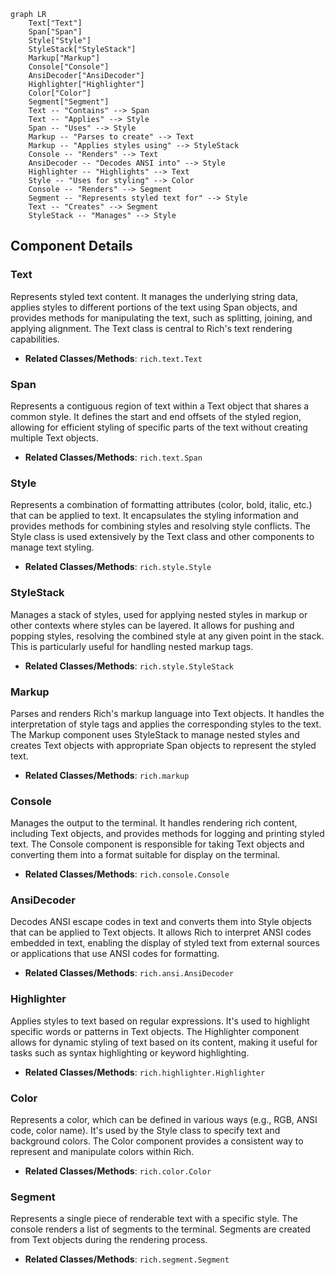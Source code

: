 ```mermaid
graph LR
    Text["Text"]
    Span["Span"]
    Style["Style"]
    StyleStack["StyleStack"]
    Markup["Markup"]
    Console["Console"]
    AnsiDecoder["AnsiDecoder"]
    Highlighter["Highlighter"]
    Color["Color"]
    Segment["Segment"]
    Text -- "Contains" --> Span
    Text -- "Applies" --> Style
    Span -- "Uses" --> Style
    Markup -- "Parses to create" --> Text
    Markup -- "Applies styles using" --> StyleStack
    Console -- "Renders" --> Text
    AnsiDecoder -- "Decodes ANSI into" --> Style
    Highlighter -- "Highlights" --> Text
    Style -- "Uses for styling" --> Color
    Console -- "Renders" --> Segment
    Segment -- "Represents styled text for" --> Style
    Text -- "Creates" --> Segment
    StyleStack -- "Manages" --> Style
```

## Component Details

### Text
Represents styled text content. It manages the underlying string data, applies styles to different portions of the text using Span objects, and provides methods for manipulating the text, such as splitting, joining, and applying alignment. The Text class is central to Rich's text rendering capabilities.
- **Related Classes/Methods**: `rich.text.Text`

### Span
Represents a contiguous region of text within a Text object that shares a common style. It defines the start and end offsets of the styled region, allowing for efficient styling of specific parts of the text without creating multiple Text objects.
- **Related Classes/Methods**: `rich.text.Span`

### Style
Represents a combination of formatting attributes (color, bold, italic, etc.) that can be applied to text. It encapsulates the styling information and provides methods for combining styles and resolving style conflicts. The Style class is used extensively by the Text class and other components to manage text styling.
- **Related Classes/Methods**: `rich.style.Style`

### StyleStack
Manages a stack of styles, used for applying nested styles in markup or other contexts where styles can be layered. It allows for pushing and popping styles, resolving the combined style at any given point in the stack. This is particularly useful for handling nested markup tags.
- **Related Classes/Methods**: `rich.style.StyleStack`

### Markup
Parses and renders Rich's markup language into Text objects. It handles the interpretation of style tags and applies the corresponding styles to the text. The Markup component uses StyleStack to manage nested styles and creates Text objects with appropriate Span objects to represent the styled text.
- **Related Classes/Methods**: `rich.markup`

### Console
Manages the output to the terminal. It handles rendering rich content, including Text objects, and provides methods for logging and printing styled text. The Console component is responsible for taking Text objects and converting them into a format suitable for display on the terminal.
- **Related Classes/Methods**: `rich.console.Console`

### AnsiDecoder
Decodes ANSI escape codes in text and converts them into Style objects that can be applied to Text objects. It allows Rich to interpret ANSI codes embedded in text, enabling the display of styled text from external sources or applications that use ANSI codes for formatting.
- **Related Classes/Methods**: `rich.ansi.AnsiDecoder`

### Highlighter
Applies styles to text based on regular expressions. It's used to highlight specific words or patterns in Text objects. The Highlighter component allows for dynamic styling of text based on its content, making it useful for tasks such as syntax highlighting or keyword highlighting.
- **Related Classes/Methods**: `rich.highlighter.Highlighter`

### Color
Represents a color, which can be defined in various ways (e.g., RGB, ANSI code, color name). It's used by the Style class to specify text and background colors. The Color component provides a consistent way to represent and manipulate colors within Rich.
- **Related Classes/Methods**: `rich.color.Color`

### Segment
Represents a single piece of renderable text with a specific style. The console renders a list of segments to the terminal. Segments are created from Text objects during the rendering process.
- **Related Classes/Methods**: `rich.segment.Segment`
